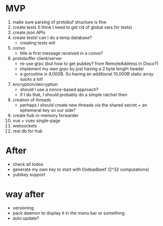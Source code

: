 # MVP

1. make sure parsing of protobuf structure is fine
2. create tests (I think I need to get rid of global vars for tests)
1. create json APIs 
1. create tests! can I do a temp database?
    - creating tests will
1. convo
    - title is first message received in a convo?
1. protobuffer client/server 
    - re-use grpc (but how to get pubkey? from RemoteAddress in Disco?)
    - implement my own grpc by just having a 2 byte length header
    - a goroutine is 4,000B. So having an additional 10,000B static array sucks a lot!
1. encryption/decryption
    - should I use a nonce-based approach?
    - if I do that, I should probably do a simple ratchet then
1. creation of threads
    - perhaps I should create new threads via the shared secret + an ephemeral key on our side?
1. create hub in-memory forwarder
1. vue + vuex single-page
5. websockets
6. real db for hub



# After

* check all todos
* generate my own key to start with 0xdeadbeef (2^32 computations)
* yubikey support

# way after

* versioning
* pack daemon to display it in the menu bar or something
* auto update?